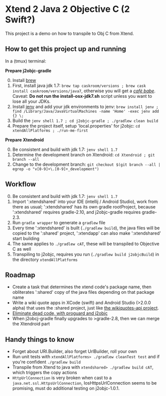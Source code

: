 Xtend 2 Java 2 Objective C (2 Swift?)
=====================================

This project is a demo on how to transpile to Obj C from Xtend.

How to get this project up and running
--------------------------------------

In a (tmux) terminal:

**Prepare j2objc-gradle**

0. Install [brew](http://brew.sh/)
1. First, install java jdk 1.7: `brew tap caskroom/versions ; brew cask install caskroom/versions/java7`, otherwise you will get a [_café babe_](https://en.wikipedia.org/wiki/Java_class_file). Caveat: **Do not run the install-osx-jdk7.sh** script unless you want to lose all your JDKs.
2. Install [jenv](http://www.jenv.be/) and add your jdk environments to jenv: `brew install jenv ; find /Library/Java/JavaVirtualMachines -name 'Home' -exec jenv add {} \;`
3. Build the `jenv shell 1.7 ; cd j2objc-gradle ; ./gradlew clean build`
4. Prepare the project itself, setup 'local.properties' for j2objc: `cd xtendAllPlatforms ; ./run-me-first`

**Prepare Xtendroid**

0. Be consistent and build with jdk 1.7: `jenv shell 1.7`
1. Determine the development branch on Xtendroid: `cd Xtendroid ; git branch --all`
2. Change to the development branch:
    `git checkout $(git branch --all | egrep -o "v[0-9]+\.[0-9]+_development")`
    
Workflow
--------
0. Be consistent and build with jdk 1.7: `jenv shell 1.7`
1. Import ':xtendshared' into your IDE (intellij / Android Studio), work from there as usual; ':xtendshared' has its own gradle rootProject, because ':xtendshared' requires gradle-2.10, and j2objc-gradle requires gradle-2.3.
2. Run `gradle wrapper` to generate a `gradlew` file 
3. Every time ':xtendshared' is built (`./gradlew build`), the java files will be copied to the ':shared' project, ':xtendapp' can also make ':xtendshared' start building
4. The same applies to `./gradlew cAT`, these will be transpiled to Objective C as well
5. Transpiling to j2objc, requires you run (`./gradlew build j2objcBuild`) in the directory `xtendAllPlatforms`


Roadmap
-------
* Create a task that determines the xtend code's package name, then obliterates ':shared' copy of the java files depending on that package name
* Write a wiki quote apps in XCode (swift) and Android Studio (>2.0.0 alpha) that uses the :shared project, just like [the wikiquotes-api project](https://github.com/natetyler/wikiquotes-api).
* [Eliminate dead code, with proguard and j2objc](http://j2objc.org/docs/Dead-Code-Elimination.html)
* When j2obcj-gradle finally upgrades to >gradle-2.8, then we can merge the Xtendroid part

Handy things to know
--------------------
* Forget about URI.Builder, also forget UrlBuilder, roll your own
* Run unit tests with `xtendAllPlatforms> ./gradlew cleanTest test` and if you're confident `./gradlew build`
* Transpile from Xtend to java with `xtendshared> ./gradlew build cAT`, which triggers the copy actions
* `HttpUrlConnection` is very broken when cast to a `java.net.ssl.HttpsUrlConnection`, IosHttpsUrlConnection seems to be promising, must do additional testing on j2objc-1.0.1.
